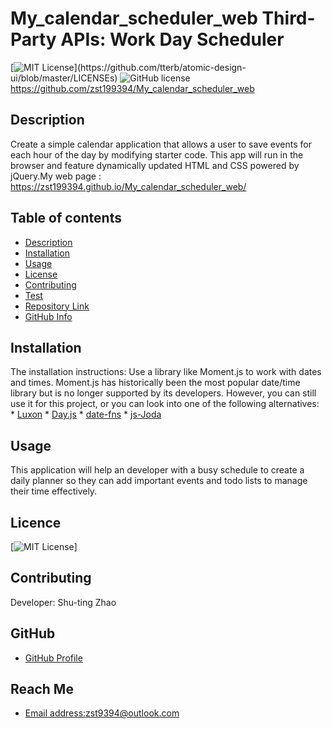 
  # **My_calendar_scheduler_web Third-Party APIs: Work Day Scheduler**

  [![MIT License](https://img.shields.io/apm/l/atomic-design-ui.svg?)](https://github.com/tterb/atomic-design-ui/blob/master/LICENSEs) ![GitHub license](https://img.shields.io/badge/Made%20by-%40zst199394-orange) https://github.com/zst199394/My_calendar_scheduler_web

  ## Description

  Create a simple calendar application that allows a user to save events for each hour of the day by modifying starter code. This app will run in the browser and feature dynamically updated HTML and CSS powered by jQuery.My web page : https://zst199394.github.io/My_calendar_scheduler_web/

  ## Table of contents
  - [Description](#Description)
  - [Installation](#Installation)
  - [Usage](#Usage)
  - [License](#License)
  - [Contributing](#Contributing)
  - [Test](#Test)
  - [Repository Link](#Repository)
  - [GitHub Info](#GitHub) 

  ## Installation
   The installation instructions: Use a library like Moment.js to work with dates and times. Moment.js has historically been the most popular date/time library but is no longer supported by its developers. However, you can still use it for this project, or you can look into one of the following alternatives: * [Luxon](https://moment.github.io/luxon/) * [Day.js](https://day.js.org/) * [date-fns](https://date-fns.org/) * [js-Joda](https://js-joda.github.io/js-joda/)

  ## Usage
   This application will help an developer with a busy schedule to create a daily planner so they can add important events and todo lists to manage their time effectively.

  ## Licence
 [![MIT License](https://img.shields.io/apm/l/atomic-design-ui.svg?)] 
  
  ## Contributing
  Developer: Shu-ting Zhao


  ## GitHub
  - [GitHub Profile](http://github.com/zst199394)

  
  ## Reach Me 
  - [Email address:zst9394@outlook.com](zst9394@outlook.com)

